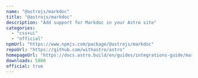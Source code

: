 ```yaml
---
name: "@astrojs/markdoc"
title: "@astrojs/markdoc"
description: "Add support for Markdoc in your Astro site"
categories:
  - "css+ui"
  - "official"
npmUrl: "https://www.npmjs.com/package/@astrojs/markdoc"
repoUrl: "https://github.com/withastro/astro"
homepageUrl: "https://docs.astro.build/en/guides/integrations-guide/markdoc/"
downloads: 5886
official: true
---
```


